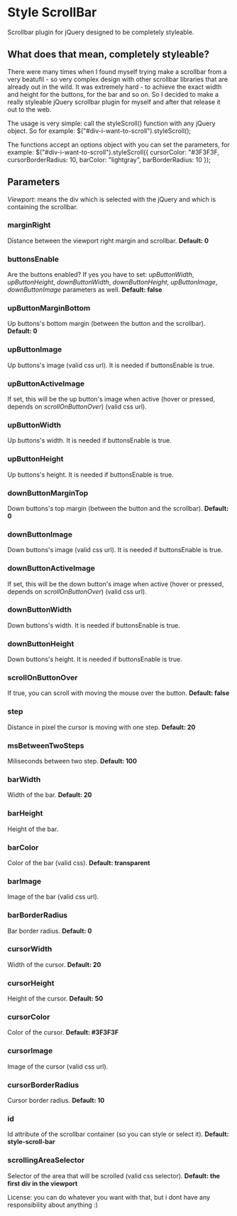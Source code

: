 Style ScrollBar
=================

Scrollbar plugin for jQuery designed to be completely styleable.

What does that mean, completely styleable?
------------------

There were many times when I found myself trying make a scrollbar from a very beatufil - so very complex design with other scrollbar libraries that are already out in the wild. It was extremely hard - to achieve the exact width and height for
the buttons, for the bar and so on. So I decided to make a really styleable jQuery scrollbar plugin for myself and after that release it out to the web.

The usage is very simple: call the styleScroll() function with any jQuery object. So for example:
$("#div-i-want-to-scroll").styleScroll();

The functions accept an options object with you can set the parameters, for example:
$("#div-i-want-to-scroll").styleScroll({
  cursorColor: "#3F3F3F,
  cursorBorderRadius: 10,
  barColor: "lightgray",
  barBorderRadius: 10
});

Parameters
----------
*Viewport*: means the div which is selected with the jQuery and which is containing the scrollbar.

### marginRight
Distance between the viewport right margin and scrollbar.
**Default: 0**
### buttonsEnable
Are the buttons enabled? If yes you have to set: *upButtonWidth*, *upButtonHeight*, *downButtonWidth*, *downButtonHeight*, *upButtonImage*, *downButtonImage* parameters as well.
**Default: false**
### upButtonMarginBottom
Up buttons's bottom margin (between the button and the scrollbar).
**Default: 0**
### upButtonImage
Up buttons's image (valid css url). It is needed if buttonsEnable is true.
### upButtonActiveImage
If set, this will be the up button's image when active (hover or pressed, depends on *scrollOnButtonOver*) (valid css url).
### upButtonWidth
Up buttons's width. It is needed if buttonsEnable is true.
### upButtonHeight
Up buttons's height. It is needed if buttonsEnable is true.
### downButtonMarginTop
Down buttons's top margin (between the button and the scrollbar).
**Default: 0**
### downButtonImage
Down buttons's image (valid css url). It is needed if buttonsEnable is true.
### downButtonActiveImage
If set, this will be the down button's image when active (hover or pressed, depends on *scrollOnButtonOver*) (valid css url).
### downButtonWidth
Down buttons's width. It is needed if buttonsEnable is true.
### downButtonHeight
Down buttons's height. It is needed if buttonsEnable is true.
### scrollOnButtonOver
If true, you can scroll with moving the mouse over the button.
**Default: false**
### step
Distance in pixel the cursor is moving with one step.
**Default: 20**
### msBetweenTwoSteps
Miliseconds between two step.
**Default: 100**
### barWidth
Width of the bar.
**Default: 20**
### barHeight
Height of the bar.
### barColor
Color of the bar (valid css).
**Default: transparent**
### barImage
Image of the bar (valid css url).
### barBorderRadius
Bar border radius.
**Default: 0**
### cursorWidth
Width of the cursor.
**Default: 20**
### cursorHeight
Height of the cursor.
**Default: 50**
### cursorColor
Color of the cursor.
**Default: #3F3F3F**
### cursorImage
Image of the cursor (valid css url).
### cursorBorderRadius
Cursor border radius.
**Default: 10**
### id
Id attribute of the scrollbar container (so you can style or select it).
**Default: style-scroll-bar**
### scrollingAreaSelector
Selector of the area that will be scrolled (valid css selector).
**Default: the first div in the viewport**

License: you can do whatever you want with that, but i dont have any responsibility about anything :)
